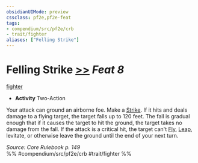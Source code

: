 ```yaml
---
obsidianUIMode: preview
cssclass: pf2e,pf2e-feat
tags:
- compendium/src/pf2e/crb
- trait/fighter
aliases: ["Felling Strike"]
---
```

# Felling Strike  [>>](chapter-9-playing-the-game.md#Actions "Two-Action") *Feat 8*  
[fighter](Reference/Rules/Traits/fighter.md "Fighter Class Trait")  

- **Activity** Two-Action

Your attack can ground an airborne foe. Make a [Strike](strike.md). If it hits and deals damage to a flying target, the target falls up to 120 feet. The fall is gradual enough that if it causes the target to hit the ground, the target takes no damage from the fall. If the attack is a critical hit, the target can't [Fly](Reference/Rules/Actions/fly.md), [Leap](leap.md), levitate, or otherwise leave the ground until the end of your next turn.

*Source: Core Rulebook p. 149*  
%% #compendium/src/pf2e/crb #trait/fighter %%